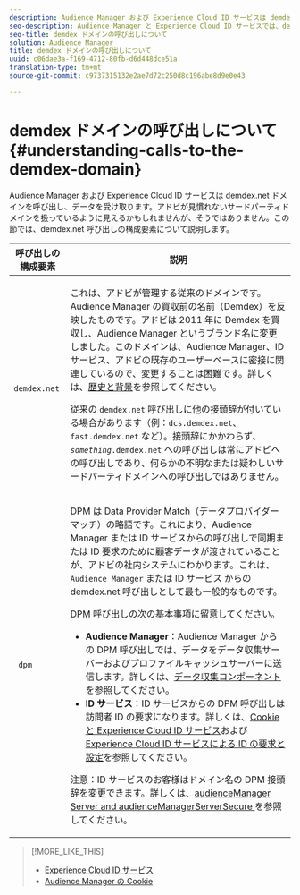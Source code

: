 ```yaml
---
description: Audience Manager および Experience Cloud ID サービスは demdex.net ドメインを呼び出し、データを受け取ります。アドビが見慣れないサードパーティドメインを扱っているように見えるかもしれませんが、そうではありません。この節では、demdex.net 呼び出しの構成要素について説明します。
seo-description: Audience Manager と Experience Cloud ID サービスでは、demdex.net ドメインへの呼び出しをおこない、そのドメインからデータを受け取ります。アドビが見慣れないサードパーティドメインを扱っているように見えるかもしれませんが、そうではありません。この節では、demdex.net 呼び出しの構成要素について説明します。
seo-title: demdex ドメインの呼び出しについて
solution: Audience Manager
title: demdex ドメインの呼び出しについて
uuid: c06dae3a-f169-4712-80fb-d6d448dce51a
translation-type: tm+mt
source-git-commit: c9737315132e2ae7d72c250d8c196abe8d9e0e43

---
```



# demdex ドメインの呼び出しについて{#understanding-calls-to-the-demdex-domain}

Audience Manager および Experience Cloud ID サービスは demdex.net ドメインを呼び出し、データを受け取ります。アドビが見慣れないサードパーティドメインを扱っているように見えるかもしれませんが、そうではありません。この節では、demdex.net 呼び出しの構成要素について説明します。

<table id="table_B846CBEDDA4C4AD19416F7C27FC325C6"> 
 <thead> 
  <tr> 
   <th colname="col1" class="entry"> 呼び出しの構成要素 </th> 
   <th colname="col2" class="entry"> 説明 </th> 
  </tr> 
 </thead>
 <tbody> 
  <tr> 
   <td colname="col1"> <p> <code> demdex.net</code> </p> </td> 
   <td colname="col2"> <p>これは、<span class="keyword">アドビ</span>が管理する従来のドメインです。<span class="keyword">Audience Manager</span> の買収前の名前（<span class="keyword">Demdex</span>）を反映したものです。<span class="keyword">アドビ</span>は 2011 年に <span class="keyword">Demdex</span> を買収し、<span class="keyword">Audience Manager</span> というブランド名に変更しました。このドメインは、<span class="keyword">Audience Manager</span>、<span class="wintitle">ID サービス</span>、アドビの既存のユーザーベースに密接に関連しているので、変更することは困難です。詳しくは、<a href="../overview/aam-overview.md#history-and-background">歴史と背景</a>を参照してください。 </p> <p>従来の <code>demdex.net</code> 呼び出しに他の接頭辞が付いている場合があります（例：<code>dcs.demdex.net</code>、<code>fast.demdex.net</code> など）。接頭辞にかかわらず、<code><i> something</i>.demdex.net</code> への呼び出しは常に<span class="keyword">アドビ</span>への呼び出しであり、何らかの不明なまたは疑わしいサードパーティドメインへの呼び出しではありません。 </p> </td> 
  </tr> 
  <tr> 
   <td colname="col1"> <p> <code> dpm</code> </p> </td> 
   <td colname="col2"> <p><span class="wintitle"> DPM</span> は <span class="wintitle">Data Provider Match</span>（データプロバイダーマッチ）の略語です。これにより、<span class="keyword">Audience Manager</span> または <span class="wintitle">ID サービス</span>からの呼び出しで同期または ID 要求のために顧客データが渡されていることが、<span class="keyword">アドビ</span>の社内システムにわかります。これは、<code>Audience Manager</code> または <span class="keyword">ID サービス</span> からの <span class="wintitle">demdex.net</span> 呼び出しとして最も一般的なものです。 </p> <p><span class="wintitle">DPM 呼び出しの次の基本事項に留意してください。</span> </p> <p> 
     <ul id="ul_44023BB060774518BE414EE10820C141"> 
      <li id="li_0F94D1988A6944BA885FD40AB26FC49F"> <b><span class="keyword">Audience Manager</span></b><span class="wintitle"></span>：<span class="keyword">Audience Manager</span> からの DPM 呼び出しでは、データを<span class="wintitle">データ収集サーバー</span>および<span class="wintitle">プロファイルキャッシュサーバー</span>に送信します。詳しくは、<a href="../reference/system-components/components-data-collection.md">データ収集コンポーネント</a>を参照してください。 </li> 
      <li id="li_5A7EA9EE16EE4D828F0A24AE2B969122"> <b><span class="wintitle">ID サービス</span></b><span class="wintitle"></span>：<span class="wintitle">ID サービス</span>からの DPM 呼び出しは訪問者 ID の要求になります。詳しくは、<a href="https://marketing.adobe.com/resources/help/en_US/mcvid/mcvid_cookies.html" format="https" scope="external">Cookie と Experience Cloud ID サービス</a>および<a href="https://marketing.adobe.com/resources/help/en_US/mcvid/mcvid_id_request.html" format="https" scope="external">Experience Cloud ID サービスによる ID の要求と設定</a>を参照してください。 </li> 
     </ul> </p> <p> <p>注意：<span class="wintitle">ID サービス</span><span class="wintitle"></span>のお客様はドメイン名の DPM 接頭辞を変更できます。詳しくは、<a href="https://marketing.adobe.com/resources/help/en_US/mcvid/mcvid-subdomain-config.html" format="https" scope="external">audienceManager Server and audienceManagerServerSecure </a>を参照してください。 </p> </p> </td> 
  </tr> 
 </tbody> 
</table>

>[!MORE_LIKE_THIS]
>
>* [Experience Cloud ID サービス](https://marketing.adobe.com/resources/help/en_US/mcvid/)
>* [Audience Manager の Cookie](https://marketing.adobe.com/resources/help/en_US/whitepapers/cookies/cookies_am.html)

